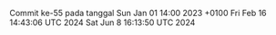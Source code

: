 Commit ke-55 pada tanggal Sun Jan 01 14:00 2023 +0100
Fri Feb 16 14:43:06 UTC 2024
Sat Jun  8 16:13:50 UTC 2024
